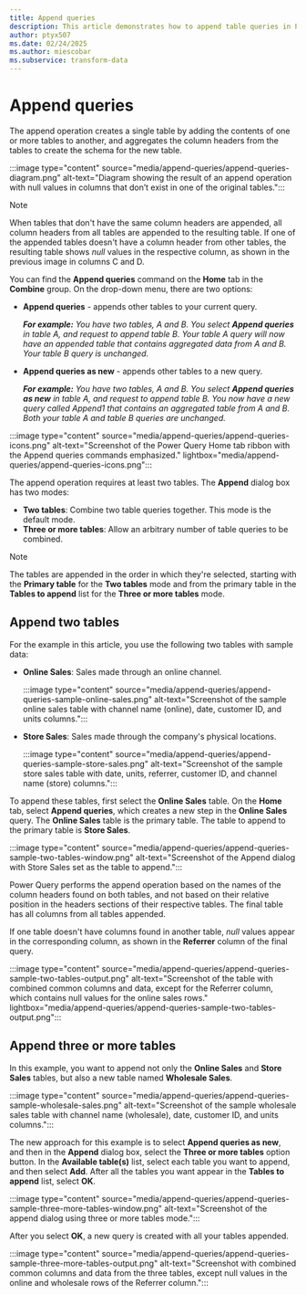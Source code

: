 ```yaml
---
title: Append queries
description: This article demonstrates how to append table queries in Power Query.
author: ptyx507
ms.date: 02/24/2025
ms.author: miescobar
ms.subservice: transform-data
---
```


# Append queries

The append operation creates a single table by adding the contents of one or more tables to another, and aggregates the column headers from the tables to create the schema for the new table.

:::image type="content" source="media/append-queries/append-queries-diagram.png" alt-text="Diagram showing the result of an append operation with null values in columns that don’t exist in one of the original tables.":::

>[!NOTE]
>When tables that don't have the same column headers are appended, all column headers from all tables are appended to the resulting table. If one of the appended tables doesn't have a column header from other tables, the resulting table shows *null* values in the respective column, as shown in the previous image in columns C and D.

You can find the **Append queries** command on the **Home** tab in the **Combine** group. On the drop-down menu, there are two options:

* **Append queries** - appends other tables to your current query.

    _**For example:** You have two tables, A and B. You select **Append queries** in table A, and request to append table B. Your table A query will now have an appended table that contains aggregated data from A and B. Your table B query is unchanged._

* **Append queries as new** - appends other tables to a new query.

    _**For example:** You have two tables, A and B. You select **Append queries as new** in table A, and request to append table B. You now have a new query called Append1 that contains an aggregated table from A and B. Both your table A and table B queries are unchanged._

:::image type="content" source="media/append-queries/append-queries-icons.png" alt-text="Screenshot of the Power Query Home tab ribbon with the Append queries commands emphasized." lightbox="media/append-queries/append-queries-icons.png":::

The append operation requires at least two tables. The **Append** dialog box has two modes:

* **Two tables**: Combine two table queries together. This mode is the default mode.
* **Three or more tables**: Allow an arbitrary number of table queries to be combined.

> [!NOTE]
>The tables are appended in the order in which they're selected, starting with the **Primary table** for the **Two tables** mode and from the primary table in the **Tables to append** list for the **Three or more tables** mode.

## Append two tables

For the example in this article, you use the following two tables with sample data:

* **Online Sales**: Sales made through an online channel.

  :::image type="content" source="media/append-queries/append-queries-sample-online-sales.png" alt-text="Screenshot of the sample online sales table with channel name (online), date, customer ID, and units columns.":::

* **Store Sales**: Sales made through the company's physical locations.

  :::image type="content" source="media/append-queries/append-queries-sample-store-sales.png" alt-text="Screenshot of the sample store sales table with date, units, referrer, customer ID, and channel name (store) columns.":::

To append these tables, first select the **Online Sales** table. On the **Home** tab, select **Append queries**, which creates a new step in the **Online Sales** query. The **Online Sales** table is the primary table. The table to append to the primary table is **Store Sales**.

:::image type="content" source="media/append-queries/append-queries-sample-two-tables-window.png" alt-text="Screenshot of the Append dialog with Store Sales set as the table to append.":::

Power Query performs the append operation based on the names of the column headers found on both tables, and not based on their relative position in the headers sections of their respective tables. The final table has all columns from all tables appended.

If one table doesn't have columns found in another table, *null* values appear in the corresponding column, as shown in the **Referrer** column of the final query.

:::image type="content" source="media/append-queries/append-queries-sample-two-tables-output.png" alt-text="Screenshot of the table with combined common columns and data, except for the Referrer column, which contains null values for the online sales rows." lightbox="media/append-queries/append-queries-sample-two-tables-output.png":::

## Append three or more tables

In this example, you want to append not only the **Online Sales** and **Store Sales** tables, but also a new table named **Wholesale Sales**.

:::image type="content" source="media/append-queries/append-queries-sample-wholesale-sales.png" alt-text="Screenshot of the sample wholesale sales table with channel name (wholesale), date, customer ID, and units columns.":::

The new approach for this example is to select **Append queries as new**, and then in the **Append** dialog box, select the **Three or more tables** option button. In the **Available table(s)** list, select each table you want to append, and then select **Add**. After all the tables you want appear in the **Tables to append** list, select **OK**.

:::image type="content" source="media/append-queries/append-queries-sample-three-more-tables-window.png" alt-text="Screenshot of the append dialog using three or more tables mode.":::

After you select **OK**, a new query is created with all your tables appended.

:::image type="content" source="media/append-queries/append-queries-sample-three-more-tables-output.png" alt-text="Screenshot with combined common columns and data from the three tables, except null values in the online and wholesale rows of the Referrer column.":::

